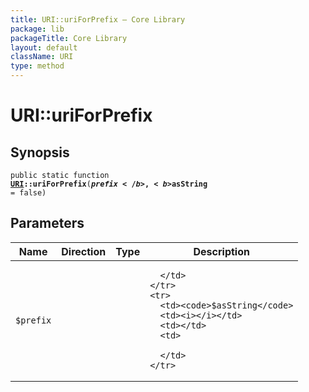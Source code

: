 ```yaml
---
title: URI::uriForPrefix — Core Library
package: lib
packageTitle: Core Library
layout: default
className: URI
type: method
---
```


# URI::uriForPrefix

## Synopsis

<code>public static function <b><a href="URI">URI</a>::uriForPrefix</b>(<b>$prefix</b>, <b>$asString</b> = false)</code>

## Parameters

<table>
  <thead>
    <tr>
      <th>Name</th>
      <th>Direction</th>
      <th>Type</th>
      <th>Description</th>
    </tr>
  </thead>
  <tbody>
    <tr>
      <td><code>$prefix</code>
      <td><i></i></td>
      <td></td>
      <td>

      </td>
    </tr>
    <tr>
      <td><code>$asString</code>
      <td><i></i></td>
      <td></td>
      <td>

      </td>
    </tr>
  </tbody>
</table>

